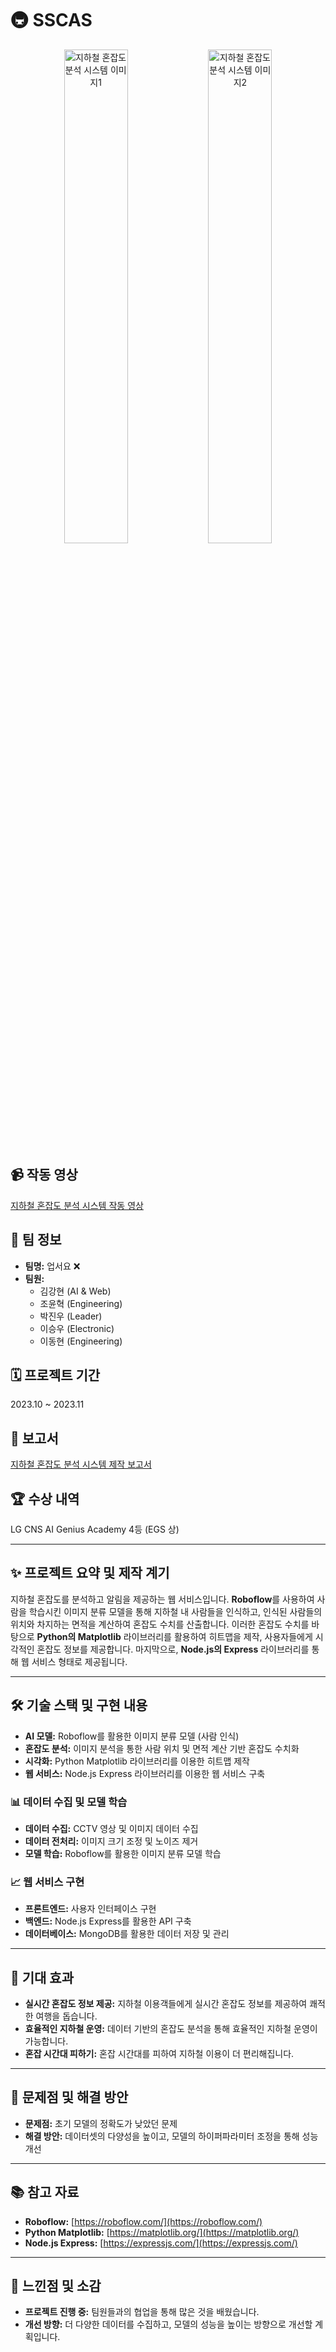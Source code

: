 # 🚇 SSCAS

<div align="center">
  <img src="https://github.com/rkdgus0810/AI-PADS/assets/84117112/1f5b33d0-9bcc-4fe8-9bd6-dc321fe4c727" width="45%" alt="지하철 혼잡도 분석 시스템 이미지1">
  <img src="https://github.com/rkdgus0810/AI-PADS/assets/84117112/3f6d8c98-867d-4cfe-91b8-22a6a23741ec" width="45%" alt="지하철 혼잡도 분석 시스템 이미지2"> 
</div>

## 📹 작동 영상
[지하철 혼잡도 분석 시스템 작동 영상](https://youtu.be/0AYyNVzy4B8?si=hcutIGUzp9lQbuFH)

## 👥 팀 정보
- **팀명:** 업서요 ❌
- **팀원:**
  - 김강현 (AI & Web)
  - 조윤혁 (Engineering)
  - 박진우 (Leader)
  - 이승우 (Electronic)
  - 이동현 (Engineering)

## 🗓️ 프로젝트 기간
2023.10 ~ 2023.11

## 📄 보고서
[지하철 혼잡도 분석 시스템 제작 보고서](https://drive.google.com/file/d/1CG6QdgF31UuFq7VJwwACHVaHhqqa7FVJ/view?usp=drivesdk)

## 🏆 수상 내역
LG CNS AI Genius Academy 4등 (EGS 상)

---

## ✨ 프로젝트 요약 및 제작 계기

지하철 혼잡도를 분석하고 알림을 제공하는 웹 서비스입니다. **Roboflow**를 사용하여 사람을 학습시킨 이미지 분류 모델을 통해 지하철 내 사람들을 인식하고, 인식된 사람들의 위치와 차지하는 면적을 계산하여 혼잡도 수치를 산출합니다. 이러한 혼잡도 수치를 바탕으로 **Python의 Matplotlib** 라이브러리를 활용하여 히트맵을 제작, 사용자들에게 시각적인 혼잡도 정보를 제공합니다. 마지막으로, **Node.js의 Express** 라이브러리를 통해 웹 서비스 형태로 제공됩니다.

---

## 🛠️ 기술 스택 및 구현 내용

*   **AI 모델:** Roboflow를 활용한 이미지 분류 모델 (사람 인식)
*   **혼잡도 분석:** 이미지 분석을 통한 사람 위치 및 면적 계산 기반 혼잡도 수치화
*   **시각화:** Python Matplotlib 라이브러리를 이용한 히트맵 제작
*   **웹 서비스:** Node.js Express 라이브러리를 이용한 웹 서비스 구축

### 📊 데이터 수집 및 모델 학습

- **데이터 수집:** CCTV 영상 및 이미지 데이터 수집
- **데이터 전처리:** 이미지 크기 조정 및 노이즈 제거
- **모델 학습:** Roboflow를 활용한 이미지 분류 모델 학습

### 📈 웹 서비스 구현

- **프론트엔드:** 사용자 인터페이스 구현
- **백엔드:** Node.js Express를 활용한 API 구축
- **데이터베이스:** MongoDB를 활용한 데이터 저장 및 관리

---

## 🚀 기대 효과

*   **실시간 혼잡도 정보 제공:** 지하철 이용객들에게 실시간 혼잡도 정보를 제공하여 쾌적한 여행을 돕습니다.
*   **효율적인 지하철 운영:** 데이터 기반의 혼잡도 분석을 통해 효율적인 지하철 운영이 가능합니다.
*   **혼잡 시간대 피하기:** 혼잡 시간대를 피하여 지하철 이용이 더 편리해집니다.

---

## 📝 문제점 및 해결 방안

- **문제점:** 초기 모델의 정확도가 낮았던 문제
- **해결 방안:** 데이터셋의 다양성을 높이고, 모델의 하이퍼파라미터 조정을 통해 성능 개선

---

## 📚 참고 자료

- **Roboflow:** [https://roboflow.com/](https://roboflow.com/)
- **Python Matplotlib:** [https://matplotlib.org/](https://matplotlib.org/)
- **Node.js Express:** [https://expressjs.com/](https://expressjs.com/)

---

## 📝 느낀점 및 소감

- **프로젝트 진행 중:** 팀원들과의 협업을 통해 많은 것을 배웠습니다.
- **개선 방향:** 더 다양한 데이터를 수집하고, 모델의 성능을 높이는 방향으로 개선할 계획입니다.
